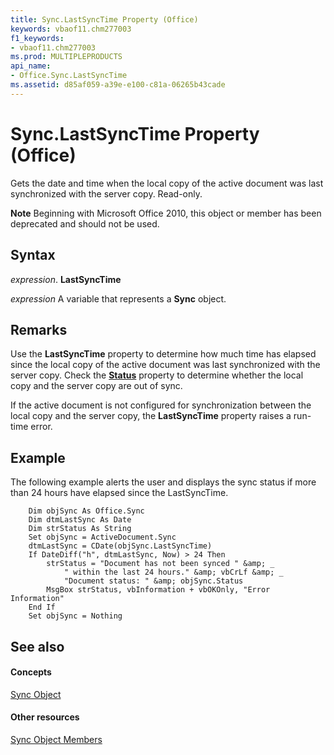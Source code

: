 ```yaml
---
title: Sync.LastSyncTime Property (Office)
keywords: vbaof11.chm277003
f1_keywords:
- vbaof11.chm277003
ms.prod: MULTIPLEPRODUCTS
api_name:
- Office.Sync.LastSyncTime
ms.assetid: d85af059-a39e-e100-c81a-06265b43cade
---
```



# Sync.LastSyncTime Property (Office)

Gets the date and time when the local copy of the active document was last synchronized with the server copy. Read-only.


 **Note**  Beginning with Microsoft Office 2010, this object or member has been deprecated and should not be used.


## Syntax

 _expression_. **LastSyncTime**

 _expression_ A variable that represents a **Sync** object.


## Remarks

Use the  **LastSyncTime** property to determine how much time has elapsed since the local copy of the active document was last synchronized with the server copy. Check the **[Status](sync-status-property-office.md)** property to determine whether the local copy and the server copy are out of sync.

If the active document is not configured for synchronization between the local copy and the server copy, the  **LastSyncTime** property raises a run-time error.


## Example

The following example alerts the user and displays the sync status if more than 24 hours have elapsed since the LastSyncTime.


```
    Dim objSync As Office.Sync 
    Dim dtmLastSync As Date 
    Dim strStatus As String 
    Set objSync = ActiveDocument.Sync 
    dtmLastSync = CDate(objSync.LastSyncTime) 
    If DateDiff("h", dtmLastSync, Now) > 24 Then 
        strStatus = "Document has not been synced " &amp; _ 
            " within the last 24 hours." &amp; vbCrLf &amp; _ 
            "Document status: " &amp; objSync.Status 
        MsgBox strStatus, vbInformation + vbOKOnly, "Error Information" 
    End If 
    Set objSync = Nothing 

```


## See also


#### Concepts


[Sync Object](sync-object-office.md)
#### Other resources


[Sync Object Members](sync-members-office.md)


